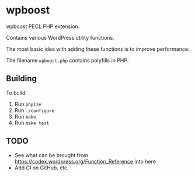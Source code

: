 # wpboost

wpboost PECL PHP extension.

Contains various WordPress utility functions.

The most basic idea with adding these functions is to improve performance.

The filename `wpboost.php` contains polyfills in PHP.

## Building

To build:
1. Run `phpize`
2. Run `./configure`
3. Run `make`
4. Run `make test`

## TODO

- See what can be brought from https://codex.wordpress.org/Function_Reference into here
- Add CI on GitHub, etc.
